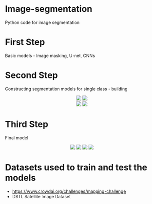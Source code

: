 # Image-segmentation
Python code for image segmentation

# First Step

Basic models - Image masking, U-net, CNNs

# Second Step

Constructing segmentation models for single class - building

<div align="center">

<img src="https://user-images.githubusercontent.com/72441280/117532960-a25a0400-b007-11eb-9ad5-01365ee75be4.png">

<img src="https://user-images.githubusercontent.com/72441280/117533087-65dad800-b008-11eb-8f58-88c594348fd8.png">

</div>
 
<div align="center">

<img src="https://user-images.githubusercontent.com/72441280/117533221-46907a80-b009-11eb-98c6-e5425c5ed173.png">

<img src="https://user-images.githubusercontent.com/72441280/117533312-bbfc4b00-b009-11eb-9d53-a7e0177c42ce.png">

</div>

 
# Third Step

Final model

<div align="center">

<img src="https://user-images.githubusercontent.com/72441280/117533564-21047080-b00b-11eb-908e-6109c445e780.png">

<img src="https://user-images.githubusercontent.com/72441280/117533583-3d081200-b00b-11eb-897e-a4fee6bd4c5b.png">

<img src="https://user-images.githubusercontent.com/72441280/117533609-5f019480-b00b-11eb-9bc6-d18bfe0c6ebb.png">

<img src="https://user-images.githubusercontent.com/72441280/117533620-688afc80-b00b-11eb-84f7-8138ec06f430.png">


</div>




# Datasets used to train and test the models

 - https://www.crowdai.org/challenges/mapping-challenge
 - DSTL Satellite Image Dataset
